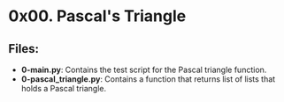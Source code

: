 # 0x00. Pascal's Triangle
## Files:
- **0-main.py**: Contains the test script for the Pascal triangle function.
- **0-pascal_triangle.py**: Contains a function that returns list of lists that holds a Pascal triangle.
